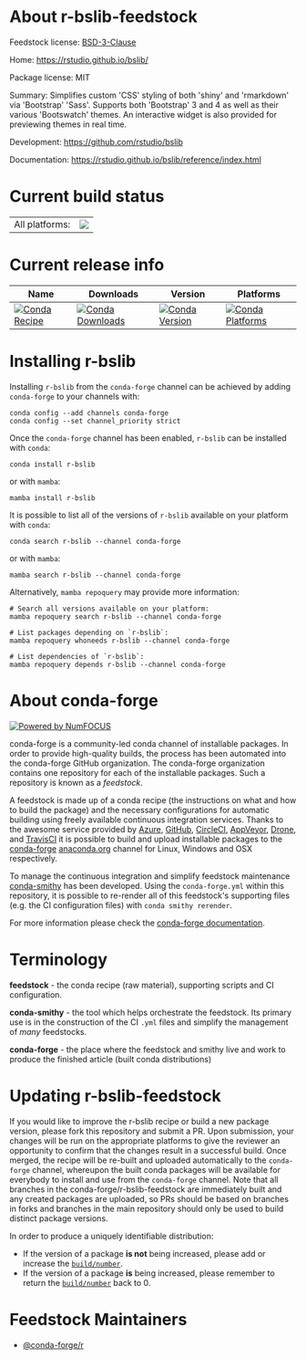 About r-bslib-feedstock
=======================

Feedstock license: [BSD-3-Clause](https://github.com/conda-forge/r-bslib-feedstock/blob/main/LICENSE.txt)

Home: https://rstudio.github.io/bslib/

Package license: MIT

Summary: Simplifies custom 'CSS' styling of both 'shiny' and 'rmarkdown' via 'Bootstrap' 'Sass'. Supports both 'Bootstrap' 3 and 4 as well as their various 'Bootswatch' themes. An interactive widget is also provided for previewing themes in real time.

Development: https://github.com/rstudio/bslib

Documentation: https://rstudio.github.io/bslib/reference/index.html

Current build status
====================


<table><tr><td>All platforms:</td>
    <td>
      <a href="https://dev.azure.com/conda-forge/feedstock-builds/_build/latest?definitionId=11702&branchName=main">
        <img src="https://dev.azure.com/conda-forge/feedstock-builds/_apis/build/status/r-bslib-feedstock?branchName=main">
      </a>
    </td>
  </tr>
</table>

Current release info
====================

| Name | Downloads | Version | Platforms |
| --- | --- | --- | --- |
| [![Conda Recipe](https://img.shields.io/badge/recipe-r--bslib-green.svg)](https://anaconda.org/conda-forge/r-bslib) | [![Conda Downloads](https://img.shields.io/conda/dn/conda-forge/r-bslib.svg)](https://anaconda.org/conda-forge/r-bslib) | [![Conda Version](https://img.shields.io/conda/vn/conda-forge/r-bslib.svg)](https://anaconda.org/conda-forge/r-bslib) | [![Conda Platforms](https://img.shields.io/conda/pn/conda-forge/r-bslib.svg)](https://anaconda.org/conda-forge/r-bslib) |

Installing r-bslib
==================

Installing `r-bslib` from the `conda-forge` channel can be achieved by adding `conda-forge` to your channels with:

```
conda config --add channels conda-forge
conda config --set channel_priority strict
```

Once the `conda-forge` channel has been enabled, `r-bslib` can be installed with `conda`:

```
conda install r-bslib
```

or with `mamba`:

```
mamba install r-bslib
```

It is possible to list all of the versions of `r-bslib` available on your platform with `conda`:

```
conda search r-bslib --channel conda-forge
```

or with `mamba`:

```
mamba search r-bslib --channel conda-forge
```

Alternatively, `mamba repoquery` may provide more information:

```
# Search all versions available on your platform:
mamba repoquery search r-bslib --channel conda-forge

# List packages depending on `r-bslib`:
mamba repoquery whoneeds r-bslib --channel conda-forge

# List dependencies of `r-bslib`:
mamba repoquery depends r-bslib --channel conda-forge
```


About conda-forge
=================

[![Powered by
NumFOCUS](https://img.shields.io/badge/powered%20by-NumFOCUS-orange.svg?style=flat&colorA=E1523D&colorB=007D8A)](https://numfocus.org)

conda-forge is a community-led conda channel of installable packages.
In order to provide high-quality builds, the process has been automated into the
conda-forge GitHub organization. The conda-forge organization contains one repository
for each of the installable packages. Such a repository is known as a *feedstock*.

A feedstock is made up of a conda recipe (the instructions on what and how to build
the package) and the necessary configurations for automatic building using freely
available continuous integration services. Thanks to the awesome service provided by
[Azure](https://azure.microsoft.com/en-us/services/devops/), [GitHub](https://github.com/),
[CircleCI](https://circleci.com/), [AppVeyor](https://www.appveyor.com/),
[Drone](https://cloud.drone.io/welcome), and [TravisCI](https://travis-ci.com/)
it is possible to build and upload installable packages to the
[conda-forge](https://anaconda.org/conda-forge) [anaconda.org](https://anaconda.org/)
channel for Linux, Windows and OSX respectively.

To manage the continuous integration and simplify feedstock maintenance
[conda-smithy](https://github.com/conda-forge/conda-smithy) has been developed.
Using the ``conda-forge.yml`` within this repository, it is possible to re-render all of
this feedstock's supporting files (e.g. the CI configuration files) with ``conda smithy rerender``.

For more information please check the [conda-forge documentation](https://conda-forge.org/docs/).

Terminology
===========

**feedstock** - the conda recipe (raw material), supporting scripts and CI configuration.

**conda-smithy** - the tool which helps orchestrate the feedstock.
                   Its primary use is in the construction of the CI ``.yml`` files
                   and simplify the management of *many* feedstocks.

**conda-forge** - the place where the feedstock and smithy live and work to
                  produce the finished article (built conda distributions)


Updating r-bslib-feedstock
==========================

If you would like to improve the r-bslib recipe or build a new
package version, please fork this repository and submit a PR. Upon submission,
your changes will be run on the appropriate platforms to give the reviewer an
opportunity to confirm that the changes result in a successful build. Once
merged, the recipe will be re-built and uploaded automatically to the
`conda-forge` channel, whereupon the built conda packages will be available for
everybody to install and use from the `conda-forge` channel.
Note that all branches in the conda-forge/r-bslib-feedstock are
immediately built and any created packages are uploaded, so PRs should be based
on branches in forks and branches in the main repository should only be used to
build distinct package versions.

In order to produce a uniquely identifiable distribution:
 * If the version of a package **is not** being increased, please add or increase
   the [``build/number``](https://docs.conda.io/projects/conda-build/en/latest/resources/define-metadata.html#build-number-and-string).
 * If the version of a package **is** being increased, please remember to return
   the [``build/number``](https://docs.conda.io/projects/conda-build/en/latest/resources/define-metadata.html#build-number-and-string)
   back to 0.

Feedstock Maintainers
=====================

* [@conda-forge/r](https://github.com/orgs/conda-forge/teams/r/)

